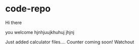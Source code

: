 # code-repo

Hi there

you welcome
hjnhjuujkhuhuj jhjnj

Just added calculator files.... Counter coming soon! Watchout
